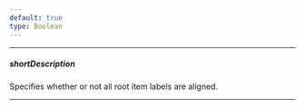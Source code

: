 ```yaml
---
default: true
type: Boolean
---
```

---
##### shortDescription
Specifies whether or not all root item labels are aligned.

---
